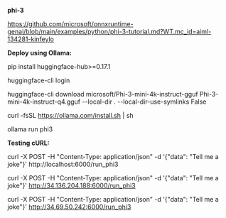**phi-3**

https://github.com/microsoft/onnxruntime-genai/blob/main/examples/python/phi-3-tutorial.md?WT.mc_id=aiml-134281-kinfeylo

**Deploy using Ollama:**

pip install huggingface-hub>=0.17.1

huggingface-cli login

huggingface-cli download microsoft/Phi-3-mini-4k-instruct-gguf Phi-3-mini-4k-instruct-q4.gguf --local-dir . --local-dir-use-symlinks False

curl -fsSL https://ollama.com/install.sh | sh

ollama run phi3


**Testing cURL:**

curl -X POST -H "Content-Type: application/json" -d '{"data": "Tell me a joke"}' http://localhost:6000/run_phi3



curl -X POST -H "Content-Type: application/json" -d '{"data": "Tell me a joke"}' http://34.136.204.188:6000/run_phi3


curl -X POST -H "Content-Type: application/json" -d '{"data": "Tell me a joke"}' http://34.69.50.242:6000/run_phi3



